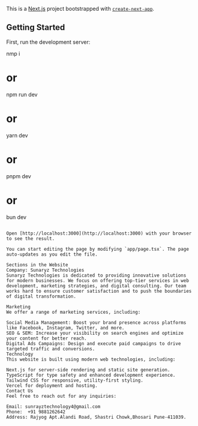 This is a [Next.js](https://nextjs.org) project bootstrapped with [`create-next-app`](https://nextjs.org/docs/app/api-reference/cli/create-next-app).

## Getting Started

First, run the development server:
<!-- Follow this steps  -->
nmp i
# or
npm run dev
# or
yarn dev
# or
pnpm dev
# or
bun dev
```

Open [http://localhost:3000](http://localhost:3000) with your browser to see the result.

You can start editing the page by modifying `app/page.tsx`. The page auto-updates as you edit the file.

Sections in the Website
Company: Sunaryz Technologies
Sunaryz Technologies is dedicated to providing innovative solutions for modern businesses. We focus on offering top-tier services in web development, marketing strategies, and digital consulting. Our team works hard to ensure customer satisfaction and to push the boundaries of digital transformation.

Marketing
We offer a range of marketing services, including:

Social Media Management: Boost your brand presence across platforms like Facebook, Instagram, Twitter, and more.
SEO & SEM: Increase your visibility on search engines and optimize your content for better reach.
Digital Ads Campaigns: Design and execute paid campaigns to drive targeted traffic and conversions.
Technology
This website is built using modern web technologies, including:

Next.js for server-side rendering and static site generation.
TypeScript for type safety and enhanced development experience.
Tailwind CSS for responsive, utility-first styling.
Vercel for deployment and hosting.
Contact Us
Feel free to reach out for any inquiries:

Email: sunrayztechnology4@gmail.com
Phone:  +91 9881262642
Address: Rajyog Apt.Alandi Road, Shastri Chowk,Bhosari Pune-411039.
